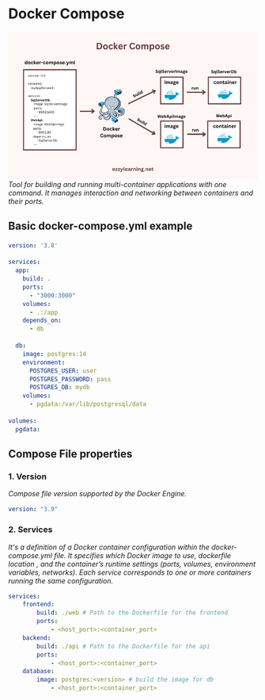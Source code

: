# Docker Compose 
![Docker compose illustration](./src/Docker-Compose.png)  
*Tool for building and running multi-container applications with one command. It manages interaction and networking between containers and their ports.*  

## Basic docker-compose.yml example  
```yaml
version: '3.8'

services:
  app:
    build: .
    ports:
      - "3000:3000"
    volumes:
      - .:/app
    depends_on:
      - db

  db:
    image: postgres:14
    environment:
      POSTGRES_USER: user
      POSTGRES_PASSWORD: pass
      POSTGRES_DB: mydb
    volumes:
      - pgdata:/var/lib/postgresql/data

volumes:
  pgdata:
```

## Compose File properties 

### 1. Version
*Compose file version supported by the Docker Engine.*
```yml
version: "3.9"
```

### 2. Services 
*It's a definition of a Docker container configuration within the docker-compose.yml file. It specifies which Docker image to use, dockerfile location , and the container’s runtime settings (ports, volumes, environment variables, networks). Each service corresponds to one or more containers running the same configuration.*
```yml
services:
    frontend:
        build: ./web # Path to the Dockerfile for the frontend
        ports: 
            - <host_port>:<container_port>
    backend:
        build: ./api # Path to the Dockerfile for the api
        ports: 
            - <host_port>:<container_port>
    database:
        image: postgres:<version> # build the image for db
            - <host_port>:<container_port>
```
